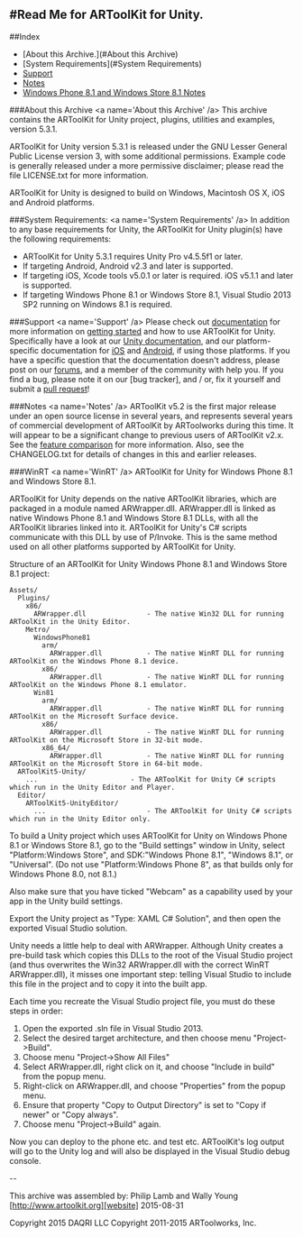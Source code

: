 #Read Me for ARToolKit for Unity.
---

##Index
-   [About this Archive.](#About this Archive)
-   [System Requirements](#System Requirements)
-   [Support](#Support)
-   [Notes](#Notes)
-   [Windows Phone 8.1 and Windows Store 8.1 Notes](#WinRT)

###About this Archive    <a name='About this Archive' /a>
This archive contains the ARToolKit for Unity project, plugins, utilities and examples, version 5.3.1.

ARToolKit for Unity version 5.3.1 is released under the GNU Lesser General Public License version 3, with some additional permissions. Example code is generally released under a more permissive disclaimer; please read the file LICENSE.txt for more information.

ARToolKit for Unity is designed to build on Windows, Macintosh OS X, iOS and Android platforms.

###System Requirements:    <a name='System Requirements' /a>
In addition to any base requirements for Unity, the ARToolKit for Unity plugin(s) have the following requirements:

-   ARToolKit for Unity 5.3.1 requires Unity Pro v4.5.5f1 or later.
-   If targeting Android, Android v2.3 and later is supported.
-   If targeting iOS, Xcode tools v5.0.1 or later is required. iOS v5.1.1 and later is supported.
-   If targeting Windows Phone 8.1 or Windows Store 8.1, Visual Studio 2013 SP2 running on Windows 8.1 is required.

###Support   <a name='Support' /a>
Please check out [documentation][documentation] for more information on [getting started][starting] and how to use ARToolKit for Unity. Specifically have a look at our [Unity documentation][unity], and our platform-specific documentation for [iOS][ios] and [Android][android], if using those platforms. If you have a specific question that the documentation doesn't address, please post on our [forums][forums], and a member of the community with help you. If you find a bug, please note it on our [bug tracker], and / or, fix it yourself and submit a [pull request][pull]!

###Notes <a name='Notes' /a>
ARToolKit v5.2 is the first major release under an open source license in several years, and represents several years of commercial development of ARToolKit by ARToolworks during this time. It will appear to be a significant change to previous users of ARToolKit v2.x. See the [feature comparison][features] for more information. Also, see the CHANGELOG.txt for details of changes in this and earlier releases.

###WinRT  <a name='WinRT' /a>
ARToolKit for Unity for Windows Phone 8.1 and Windows Store 8.1.

ARToolKit for Unity depends on the native ARToolKit libraries, which are packaged in a module named ARWrapper.dll. ARWrapper.dll is linked as native Windows Phone 8.1 and Windows Store 8.1 DLLs, with all the ARToolKit libraries linked into it. ARToolKit for Unity's C# scripts communicate with this DLL by use of P/Invoke. This is the same method used on all other platforms supported by ARToolKit for Unity.

Structure of an ARToolKit for Unity Windows Phone 8.1 and Windows Store 8.1 project:

    Assets/
      Plugins/
        x86/
          ARWrapper.dll               - The native Win32 DLL for running ARToolKit in the Unity Editor.
        Metro/
          WindowsPhone81
            arm/
              ARWrapper.dll           - The native WinRT DLL for running ARToolKit on the Windows Phone 8.1 device.
            x86/
              ARWrapper.dll           - The native WinRT DLL for running ARToolKit on the Windows Phone 8.1 emulator.
          Win81
            arm/
              ARWrapper.dll           - The native WinRT DLL for running ARToolKit on the Microsoft Surface device.
            x86/
              ARWrapper.dll           - The native WinRT DLL for running ARToolKit on the Microsoft Store in 32-bit mode.
            x86_64/
              ARWrapper.dll           - The native WinRT DLL for running ARToolKit on the Microsoft Store in 64-bit mode.
      ARToolKit5-Unity/
        ...                       - The ARToolKit for Unity C# scripts which run in the Unity Editor and Player.
      Editor/
        ARToolKit5-UnityEditor/
          ...                         - The ARToolKit for Unity C# scripts which run in the Unity Editor only.

To build a Unity project which uses ARToolKit for Unity on Windows Phone 8.1 or Windows Store 8.1, go to the "Build settings" window in Unity, select "Platform:Windows Store", and SDK:"Windows Phone 8.1", "Windows 8.1", or "Universal". (Do not use "Platform:Windows Phone 8", as that builds only for Windows Phone 8.0, not 8.1.)

Also make sure that you have ticked "Webcam" as a capability used by your app in the Unity build settings.

Export the Unity project as "Type: XAML C# Solution", and then open the exported Visual Studio solution.

Unity needs a little help to deal with ARWrapper. Although Unity creates a pre-build task which copies this DLLs to the root of the Visual Studio project (and thus overwrites the Win32 ARWrapper.dll with the correct WinRT ARWrapper.dll), it misses one important step: telling Visual Studio to include this file in the project and to copy it into the built app.

Each time you recreate the Visual Studio project file, you must do these steps in order:
1. Open the exported .sln file in Visual Studio 2013.
2. Select the desired target architecture, and then choose menu "Project->Build".
3. Choose menu "Project->Show All Files"
4. Select ARWrapper.dll, right click on it, and choose "Include in build" from the popup menu.
5. Right-click on ARWrapper.dll, and choose "Properties" from the popup menu.
6. Ensure that property "Copy to Output Directory" is set to "Copy if newer" or "Copy always".
7. Choose menu "Project->Build" again.

Now you can deploy to the phone etc. and test etc. ARToolKit's log output will go to the Unity log and will also be displayed in the Visual Studio debug console.

--

This archive was assembled by:
    Philip Lamb and Wally Young
    [http://www.artoolkit.org][website]
    2015-08-31

Copyright 2015 DAQRI LLC
Copyright 2011-2015 ARToolworks, Inc.

[website]: http://www.artoolkit.org
[documentation]: http://artoolkit.org/documentation/
[forums]: http://artoolkit.org/community/
[pull]: https://github.com/artoolkit/arunity5/pulls
[android]: http://artoolkit.org/documentation/doku.php?id=4_Android:android_about
[ios]: http://artoolkit.org/documentation/doku.php?id=5_iOS:ios_about
[unity]: http://artoolkit.org/documentation/doku.php?id=6_Unity:unity_about
[starting]: http://artoolkit.org/documentation/doku.php?id=6_Unity:unity_getting_started
[features]: http://www.artoolkit.org/documentation/ARToolKit_feature_comparison
